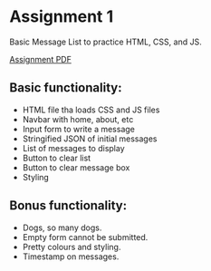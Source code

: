 # Assignment 1

Basic Message List to practice HTML, CSS, and JS.

[Assignment PDF](http://blogs.ubc.ca/cpsc436i2019s/files/2019/05/Project-Progress-.pdf)

## Basic functionality:

- HTML file tha loads CSS and JS files
- Navbar with home, about, etc
- Input form to write a message
- Stringified JSON of initial messages
- List of messages to display
- Button to clear list
- Button to clear message box
- Styling

## Bonus functionality:

- Dogs, so many dogs.
- Empty form cannot be submitted.
- Pretty colours and styling.
- Timestamp on messages.

